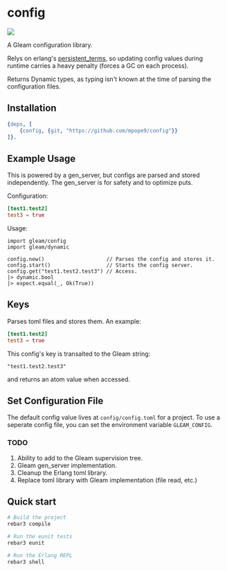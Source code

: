 # config

<a><img src="https://github.com/mpope9/config/workflows/CI/badge.svg?branch=master"></a>

A Gleam configuration library.

Relys on erlang's [persistent_terms](https://erlang.org/doc/man/persistent_term.html), so updating config values during runtime carries a heavy penalty (forces a GC on each process).

Returns Dynamic types, as typing isn't known at the time of parsing the configuration files.

## Installation

```erlang
{deps, [
    {config, {git, "https://github.com/mpope9/config"}}
]}.
```

## Example Usage
This is powered by a gen_server, but configs are parsed and stored independently.  The gen_server is for safety and to optimize puts.

Configuration:
```toml
[test1.test2]
test3 = true
```

Usage:
```gleam
import gleam/config
import gleam/dynamic

config.new()                    // Parses the config and stores it.
config.start()                  // Starts the config server.
config.get("test1.test2.test3") // Access.
|> dynamic.bool
|> expect.equal(_, Ok(True))
```

## Keys
Parses toml files and stores them.  An example:

```toml
[test1.test2]
test3 = true
```

This config's key is transalted to the Gleam string:
```gleam
"test1.test2.test3"
```
and returns an atom value when accessed.

## Set Configuration File
The default config value lives at `config/config.toml` for a project.
To use a seperate config file, you can set the environment variable `GLEAM_CONFIG`.

### TODO
1. Ability to add to the Gleam supervision tree.
2. Gleam gen_server implementation.
3. Cleanup the Erlang toml library.
4. Replace toml library with Gleam implementation (file read, etc.)

## Quick start

```sh
# Build the project
rebar3 compile

# Run the eunit tests
rebar3 eunit

# Run the Erlang REPL
rebar3 shell
```

